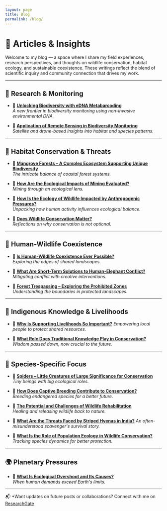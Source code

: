 ```yaml
---
layout: page
title: Blog
permalink: /blog/
---
```


# 📝 Articles & Insights

Welcome to my blog — a space where I share my field experiences, research perspectives, and thoughts on wildlife conservation, habitat ecology, and sustainable coexistence. These writings reflect the blend of scientific inquiry and community connection that drives my work.

---

## 🔬 Research & Monitoring


- 🔗 [**Unlocking Biodiversity with eDNA Metabarcoding**](https://www.oulu.fi/en/blogs/science-arctic-attitude/unlocking-biodiversity-e-dna-metabarcoding)  
  *A new frontier in biodiversity monitoring using non-invasive environmental DNA.*

- 🔗 [**Application of Remote Sensing in Biodiversity Monitoring**](https://thinkwildlifefoundation.com/application-of-remote-sensing-in-biodiversity-monitoring/)  
  *Satellite and drone-based insights into habitat and species patterns.*


---

## 🐾 Habitat Conservation & Threats


- 🔗 [**Mangrove Forests – A Complex Ecosystem Supporting Unique Biodiversity**](https://thinkwildlifefoundation.com/mangrove-forests-a-complex-ecosystem-supporting-unique-biodiversitynique-biodiversity/)  
  *The intricate balance of coastal forest systems.*

- 🔗 [**How Are the Ecological Impacts of Mining Evaluated?**](https://thinkwildlifefoundation.com/how-are-the-ecological-impacts-of-mining-evaluated/)  
  *Mining through an ecological lens.*

- 🔗 [**How Is the Ecology of Wildlife Impacted by Anthropogenic Pressures?**](https://thinkwildlifefoundation.com/how-is-the-ecology-of-wildlife-impacted-by-antropogenic-pressures/)  
  *Unpacking how human activity influences ecological balance.*

- 🔗 [**Does Wildlife Conservation Matter?**](#)  
  *Reflections on why conservation is not optional.*

---

## 🧭 Human-Wildlife Coexistence


- 🔗 [**Is Human-Wildlife Coexistence Ever Possible?**](https://thinkwildlifefoundation.com/is-human-wildlife-coexistence-ever-possible/)  
  *Exploring the edges of shared landscapes.*

- 🔗 [**What Are Short-Term Solutions to Human-Elephant Conflict?**](https://thinkwildlifefoundation.com/what-are-short-term-solutions-to-human-elephant-conflict/)  
  *Mitigating conflict with creative interventions.*

- 🔗 [**Forest Trespassing – Exploring the Prohibited Zones**](https://thinkwildlifefoundation.com/forest-trespassing-exploring-the-prohibited-zones/)  
  *Understanding the boundaries in protected landscapes.*

---

## 🌿 Indigenous Knowledge & Livelihoods


- 🔗 [**Why Is Supporting Livelihoods So Important?**](https://thinkwildlifefoundation.com/why-is-supporting-livelihoods-so-important-for-wildlife-conservation/) 
  *Empowering local people to protect shared resources.*

- 🔗 [**What Role Does Traditional Knowledge Play in Conservation?**](https://thinkwildlifefoundation.com/threats-and-conservation-of-the-arctic-marine-ecosystem/)  
  *Wisdom passed down, now crucial to the future.*

---

## 🐆 Species-Specific Focus


- 🔗 [**Spiders – Little Creatures of Large Significance for Conservation**](https://thinkwildlifefoundation.com/spiders-little-creatures-of-large-significance-for-conservation/)  
  *Tiny beings with big ecological roles.*

- 🔗 [**How Does Captive Breeding Contribute to Conservation?**](https://thinkwildlifefoundation.com/how-does-captive-breeding-contribute-to-conservation/)  
  *Breeding endangered species for a better future.*

- 🔗 [**The Potential and Challenges of Wildlife Rehabilitation**](https://thinkwildlifefoundation.com/the-potential-and-challenges-of-wildlife-rehabilitation/)  
  *Healing and releasing wildlife back to nature.*

- 🔗 [**What Are the Threats Faced by Striped Hyenas in India?**](https://thinkwildlifefoundation.com/a-case-study-of-threats-to-hyena-from-astaranga-puri-odisha-india/) 
  *An often-misunderstood scavenger's survival story.*

- 🔗 [**What Is the Role of Population Ecology in Wildlife Conservation?**](https://thinkwildlifefoundation.com/what-is-the-role-of-population-ecology-in-wildlife-conservation/#:~:text=Population%20Ecology%20helps%20with%20species,strategy%20to%20maintain%20viable%20populations.)  
  *Tracking species dynamics for better protection.*

---

## 🌍 Planetary Pressures


- 🔗 [**What Is Ecological Overshoot and Its Causes?**](https://thinkwildlifefoundation.com/what-is-ecological-overshoot-and-its-causes/)  
  *When human demands exceed Earth's limits.*

---

📬 *Want updates on future posts or collaborations? Connect with me on [ResearchGate](https://www.researchgate.net/profile/Shreya-Pandey-17)
